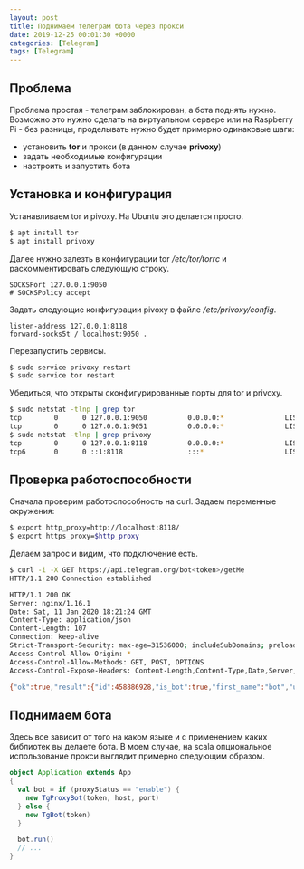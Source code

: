 ```yaml
---
layout: post
title: Поднимаем телеграм бота через прокси
date: 2019-12-25 00:01:30 +0000
categories: [Telegram]
tags: [Telegram]
---
```


## Проблема

Проблема простая - телеграм заблокирован, а бота поднять нужно. Возможно это нужно сделать на виртуальном сервере или на Raspberry Pi - без разницы, проделывать нужно будет примерно одинаковые шаги:
* установить **tor** и прокси (в данном случае **privoxy**)
* задать необходимые конфигурации
* настроить и запустить бота

## Установка и конфигурация

Устанавливаем tor и pivoxy. На Ubuntu это делается просто.

```bash
$ apt install tor
$ apt install privoxy
```

Далее нужно залезть в конфигурации tor */etc/tor/torrc* и раскомментировать следующую строку.

```
SOCKSPort 127.0.0.1:9050
# SOCKSPolicy accept 
```

Задать следующие конфигурации pivoxy в файле */etc/privoxy/config*.

```
listen-address 127.0.0.1:8118
forward-socks5t / localhost:9050 .
```

Перезапустить сервисы.

```bash
$ sudo service privoxy restart 
$ sudo service tor restart
```

Убедиться, что открыты сконфигурированные порты для tor и privoxy.

```bash
$ sudo netstat -tlnp | grep tor
tcp        0      0 127.0.0.1:9050          0.0.0.0:*               LISTEN      2279/tor            
tcp        0      0 127.0.0.1:9051          0.0.0.0:*               LISTEN      2279/tor            
$ sudo netstat -tlnp | grep privoxy
tcp        0      0 127.0.0.1:8118          0.0.0.0:*               LISTEN      2306/privoxy        
tcp6       0      0 ::1:8118                :::*                    LISTEN      2306/privoxy   
```

## Проверка работоспособности

Сначала проверим работоспособность на curl. Задаем переменные окружения:

```bash
$ export http_proxy=http://localhost:8118/
$ export https_proxy=$http_proxy
```

Делаем запрос и видим, что подключение есть.

```bash
$ curl -i -X GET https://api.telegram.org/bot<token>/getMe 
HTTP/1.1 200 Connection established

HTTP/1.1 200 OK
Server: nginx/1.16.1
Date: Sat, 11 Jan 2020 18:21:24 GMT
Content-Type: application/json
Content-Length: 107
Connection: keep-alive
Strict-Transport-Security: max-age=31536000; includeSubDomains; preload
Access-Control-Allow-Origin: *
Access-Control-Allow-Methods: GET, POST, OPTIONS
Access-Control-Expose-Headers: Content-Length,Content-Type,Date,Server,Connection

{"ok":true,"result":{"id":458886928,"is_bot":true,"first_name":"bot","username":"Bot"}}
```

## Поднимаем бота

Здесь все зависит от того на каком языке и с применением каких библиотек вы делаете бота. В моем случае, на scala опциональное использование прокси выглядит примерно следующим образом.

```scala
object Application extends App 
{
  val bot = if (proxyStatus == "enable") {
    new TgProxyBot(token, host, port)
  } else {
    new TgBot(token)
  }

  bot.run()
  // ...
}
```


